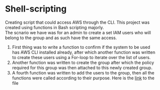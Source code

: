 # Shell-scripting
Creating script that could access AWS through the CLI.
This project was created using functions in Bash scripting majorly. <br>
The scnario we have was for an admin to create a set IAM users who will  belong to the group and as such have the same access. <br> 
1. First thing was to write a function to confirm if the system to be used has AWS CLI installed already, after which another function was written to create these users using a For-loop to iterate over the list of users.
2. Another function was written to create the group after which the policy required for this group was then attached to this newly created group. 
3. A fourth function was written to add the users to the group, then all the functions were called according to their purpose. Here is the [link](https://github.com/Olasunkanmi-O/Shell-scripting/blob/main/aws_cloud_manager.sh) to the file 


